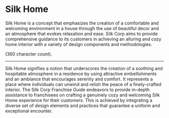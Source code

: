 # Silk Home

Silk Home is a concept that emphasizes the creation of a comfortable and welcoming environment in a house through the use of beautiful decor and an atmosphere that evokes relaxation and ease. 
Silk Corp aims to provide comprehensive guidance to its customers in achieving an alluring and cozy home interior with a variety of design components and methodologies.

(360 character count).


-------



Silk Home signifies a notion that underscores the creation of a soothing and hospitable atmosphere in a residence by using attractive embellishments and an ambiance that encourages serenity and comfort. It represents a place where individuals can unwind and relish the peace of a finely-crafted interior. The Silk Corp Franchise Guide endeavors to provide in-depth assistance to franchisees on crafting a genuinely cozy and welcoming Silk Home experience for their customers. 
This is achieved by integrating a diverse set of design elements and practices that guarantee a uniform and exceptional encounter.
